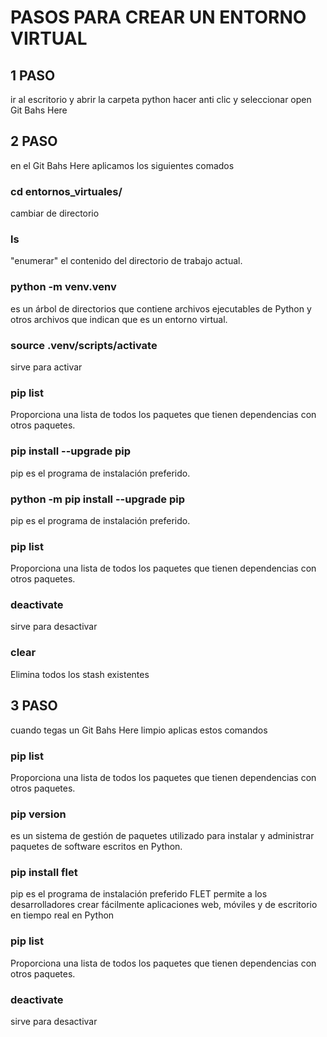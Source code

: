 # PASOS PARA CREAR UN ENTORNO VIRTUAL
## 1 PASO
ir al escritorio y abrir la carpeta python
hacer anti clic y seleccionar open Git Bahs Here
## 2 PASO
en el Git Bahs Here aplicamos los siguientes comados

### cd entornos_virtuales/
cambiar de directorio
### ls
"enumerar" el contenido del directorio de trabajo actual.
### python -m venv.venv
es un árbol de directorios que contiene archivos ejecutables de Python y otros archivos que indican que es un entorno virtual.
### source .venv/scripts/activate
sirve para activar
### pip list 
Proporciona una lista de todos los paquetes que tienen dependencias con otros paquetes.
### pip install --upgrade pip
pip es el programa de instalación preferido.
### python -m pip install --upgrade pip
pip es el programa de instalación preferido.
### pip list
Proporciona una lista de todos los paquetes que tienen dependencias con otros paquetes.
### deactivate
sirve para desactivar 
### clear
Elimina todos los stash existentes
## 3 PASO
cuando tegas un Git Bahs Here limpio
aplicas estos comandos 
### pip list
Proporciona una lista de todos los paquetes que tienen dependencias con otros paquetes.
### pip version
es un sistema de gestión de paquetes utilizado para instalar y administrar paquetes de software escritos en Python.
### pip install flet 
pip es el programa de instalación preferido FLET permite a los desarrolladores crear fácilmente aplicaciones web, móviles y de escritorio en tiempo real en Python
### pip list
Proporciona una lista de todos los paquetes que tienen dependencias con otros paquetes.
### deactivate
sirve para desactivar